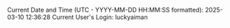 Current Date and Time (UTC - YYYY-MM-DD HH:MM:SS formatted): 2025-03-10 12:36:28
Current User's Login: luckyaiman
